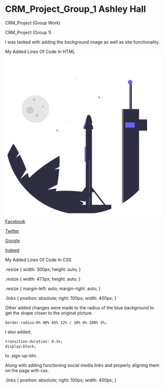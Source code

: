 # CRM_Project_Group_1 Ashley Hall

CRM_Project (Group Work)

CRM_Project (Group 1)

I was tasked with adding the background image as well as site functionality. 

My Added Lines Of Code In HTML


<img class="resize" src="Group-15.png"/>

<div class="links">

<a href="http://Facebook.com"><span id="bluebutton1">Facebook</span></a>

<a href="https://twitter.com/"><span id="bluebutton1">Twitter</span></a>

<a href="https://www.google.com/"><span id="bluebutton1">Google</span></a>

 <a href="https://www.indeed.com/"><span id="bluebutton1">Indeed</span></a>
    </div>
    

My Added Lines Of Code In CSS

.resize {
    width: 300px;
    height: auto;
}

.resize {
    width: 473px;
    height: auto;
}

.resize {
    margin-left: auto;
    margin-right: auto;
}

.links {
    position: absolute;
    right: 100px;
    width: 400px;
}

Other added changes were made to the radius of the blue background to get the shape closer to the original picture.

    border-radius:0% 90% 85% 12% / 10% 0% 100% 3%; 


I also added;

    transition-duration: 0.3s;
    display:block;
    
to .sign-up-btn.

Along with adding functioning social media links and properly aligning them on the page with css.

.links {
    position: absolute;
    right: 100px;
    width: 400px;
}
